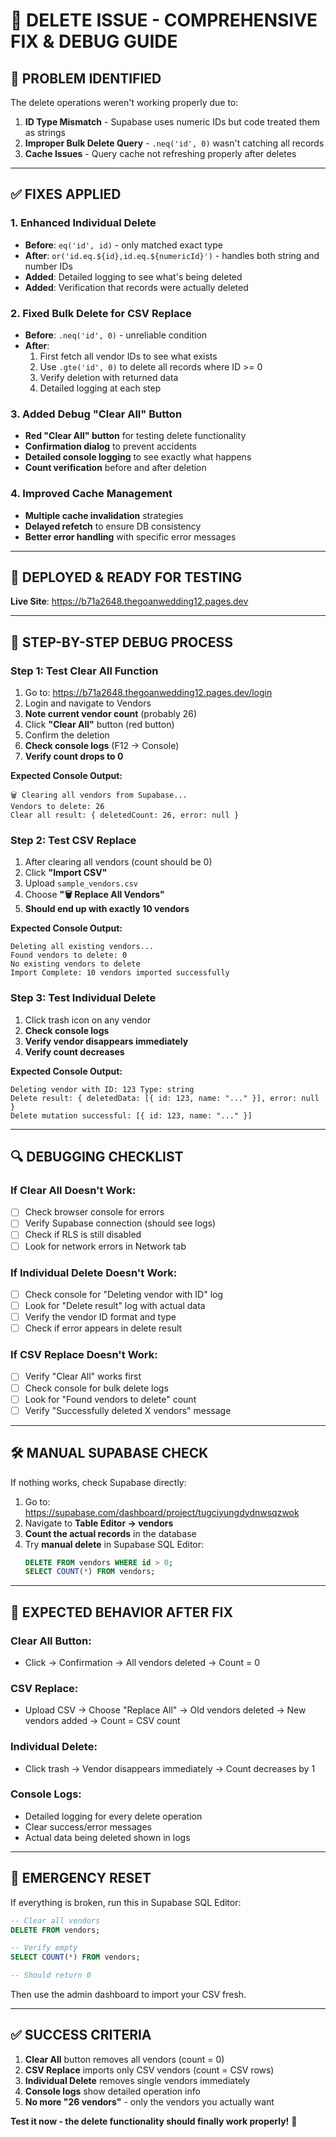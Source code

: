 # 🔧 DELETE ISSUE - COMPREHENSIVE FIX & DEBUG GUIDE

## 🚨 **PROBLEM IDENTIFIED**

The delete operations weren't working properly due to:
1. **ID Type Mismatch** - Supabase uses numeric IDs but code treated them as strings
2. **Improper Bulk Delete Query** - `.neq('id', 0)` wasn't catching all records
3. **Cache Issues** - Query cache not refreshing properly after deletes

---

## ✅ **FIXES APPLIED**

### **1. Enhanced Individual Delete**
- **Before**: `eq('id', id)` - only matched exact type
- **After**: `or('id.eq.${id},id.eq.${numericId}')` - handles both string and number IDs
- **Added**: Detailed logging to see what's being deleted
- **Added**: Verification that records were actually deleted

### **2. Fixed Bulk Delete for CSV Replace**
- **Before**: `.neq('id', 0)` - unreliable condition
- **After**: 
  1. First fetch all vendor IDs to see what exists
  2. Use `.gte('id', 0)` to delete all records where ID >= 0
  3. Verify deletion with returned data
  4. Detailed logging at each step

### **3. Added Debug "Clear All" Button**
- **Red "Clear All" button** for testing delete functionality
- **Confirmation dialog** to prevent accidents
- **Detailed console logging** to see exactly what happens
- **Count verification** before and after deletion

### **4. Improved Cache Management**
- **Multiple cache invalidation** strategies
- **Delayed refetch** to ensure DB consistency
- **Better error handling** with specific error messages

---

## 🚀 **DEPLOYED & READY FOR TESTING**

**Live Site**: https://b71a2648.thegoanwedding12.pages.dev

---

## 🧪 **STEP-BY-STEP DEBUG PROCESS**

### **Step 1: Test Clear All Function**
1. Go to: https://b71a2648.thegoanwedding12.pages.dev/login
2. Login and navigate to Vendors
3. **Note current vendor count** (probably 26)
4. Click **"Clear All"** button (red button)
5. Confirm the deletion
6. **Check console logs** (F12 → Console)
7. **Verify count drops to 0**

**Expected Console Output:**
```
🗑️ Clearing all vendors from Supabase...
Vendors to delete: 26
Clear all result: { deletedCount: 26, error: null }
```

### **Step 2: Test CSV Replace**
1. After clearing all vendors (count should be 0)
2. Click **"Import CSV"**
3. Upload `sample_vendors.csv`
4. Choose **"🗑️ Replace All Vendors"**
5. **Should end up with exactly 10 vendors**

**Expected Console Output:**
```
Deleting all existing vendors...
Found vendors to delete: 0
No existing vendors to delete
Import Complete: 10 vendors imported successfully
```

### **Step 3: Test Individual Delete**
1. Click trash icon on any vendor
2. **Check console logs**
3. **Verify vendor disappears immediately**
4. **Verify count decreases**

**Expected Console Output:**
```
Deleting vendor with ID: 123 Type: string
Delete result: { deletedData: [{ id: 123, name: "..." }], error: null }
Delete mutation successful: [{ id: 123, name: "..." }]
```

---

## 🔍 **DEBUGGING CHECKLIST**

### **If Clear All Doesn't Work:**
- [ ] Check browser console for errors
- [ ] Verify Supabase connection (should see logs)
- [ ] Check if RLS is still disabled
- [ ] Look for network errors in Network tab

### **If Individual Delete Doesn't Work:**
- [ ] Check console for "Deleting vendor with ID" log
- [ ] Look for "Delete result" log with actual data
- [ ] Verify the vendor ID format and type
- [ ] Check if error appears in delete result

### **If CSV Replace Doesn't Work:**
- [ ] Verify "Clear All" works first
- [ ] Check console for bulk delete logs
- [ ] Look for "Found vendors to delete" count
- [ ] Verify "Successfully deleted X vendors" message

---

## 🛠️ **MANUAL SUPABASE CHECK**

If nothing works, check Supabase directly:

1. Go to: https://supabase.com/dashboard/project/tugciyungdydnwsqzwok
2. Navigate to **Table Editor → vendors**
3. **Count the actual records** in the database
4. Try **manual delete** in Supabase SQL Editor:
   ```sql
   DELETE FROM vendors WHERE id > 0;
   SELECT COUNT(*) FROM vendors;
   ```

---

## 🎯 **EXPECTED BEHAVIOR AFTER FIX**

### **Clear All Button:**
- Click → Confirmation → All vendors deleted → Count = 0

### **CSV Replace:**
- Upload CSV → Choose "Replace All" → Old vendors deleted → New vendors added → Count = CSV count

### **Individual Delete:**
- Click trash → Vendor disappears immediately → Count decreases by 1

### **Console Logs:**
- Detailed logging for every delete operation
- Clear success/error messages
- Actual data being deleted shown in logs

---

## 🚨 **EMERGENCY RESET**

If everything is broken, run this in Supabase SQL Editor:
```sql
-- Clear all vendors
DELETE FROM vendors;

-- Verify empty
SELECT COUNT(*) FROM vendors;

-- Should return 0
```

Then use the admin dashboard to import your CSV fresh.

---

## ✅ **SUCCESS CRITERIA**

1. **Clear All** button removes all vendors (count = 0)
2. **CSV Replace** imports only CSV vendors (count = CSV rows)
3. **Individual Delete** removes single vendors immediately
4. **Console logs** show detailed operation info
5. **No more "26 vendors"** - only the vendors you actually want

**Test it now - the delete functionality should finally work properly!** 🎉

